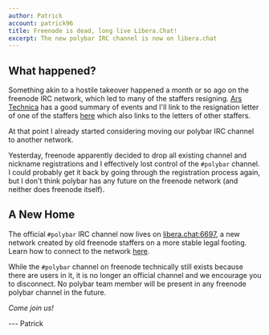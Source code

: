 ```yaml
---
author: Patrick
account: patrick96
title: Freenode is dead, long live Libera.Chat!
excerpt: The new polybar IRC channel is now on libera.chat
---
```


## What happened?

Something akin to a hostile takeover happened a month or so ago on the freenode
IRC network, which led to many of the staffers resigning.
[Ars Technica][1] has a good summary of events and I'll link to the resignation
letter of one of the staffers [here][2] which also links to the letters of
other staffers.

At that point I already started considering moving our polybar IRC channel to
another network.

Yesterday, freenode apparently decided to drop all existing channel and
nickname registrations and I effectively lost control of the `#polybar`
channel.
I could probably get it back by going through the registration process again,
but I don't think polybar has any future on the freenode network (and neither
does freenode itself).

## A New Home

The official `#polybar` IRC channel now lives on [libera.chat:6697][3], a new
network created by old freenode staffers on a more stable legal footing.
Learn how to connect to the network [here][4].

While the `#polybar` channel on freenode technically still exists because there
are users in it, it is no longer an official channel and we encourage you to
disconnect.
No polybar team member will be present in any freenode polybar channel in the future.

*Come join us!*

--- Patrick

[1]: https://arstechnica.com/gadgets/2021/05/freenode-irc-has-been-taken-over-by-the-crown-prince-of-korea/
[2]: https://www.kline.sh/
[3]: https://libera.chat/
[4]: https://libera.chat/guides/connect
